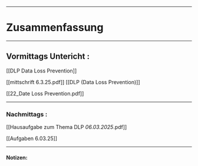

___

# Zusammenfassung





----

## Vormittags Untericht : 




[[DLP Data Loss Prevention]]

[[mittschrift 6.3.25.pdf]]
[[DLP (Data Loss Prevention)]]

[[22_Date Loss Prevention.pdf]]


----

### Nachmittags :

[[Hausaufgabe zum Thema DLP _06.03.2025_.pdf]]


[[Aufgaben 6.03.25]]


___

#### Notizen: 
